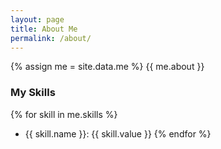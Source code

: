 ```yaml
---
layout: page
title: About Me
permalink: /about/
---
```

{% assign me = site.data.me %}
{{ me.about }}

### My Skills

{% for skill in me.skills %}
- {{ skill.name }}: {{ skill.value }}
{% endfor %}